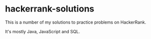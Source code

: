 # hackerrank-solutions

This is a number of my solutions to practice problems on HackerRank.

It's mostly Java, JavaScript and SQL.
